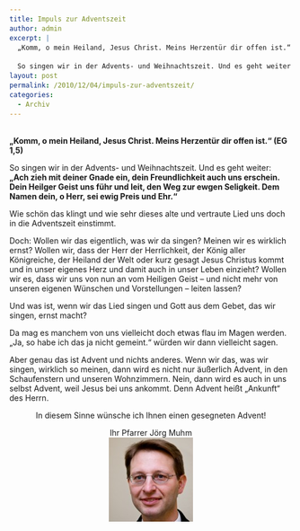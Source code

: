 ```yaml
---
title: Impuls zur Adventszeit
author: admin
excerpt: |
  „Komm, o mein Heiland, Jesus Christ. Meins Herzentür dir offen ist.“ (EG 1,5)
  
  So singen wir in der Advents- und Weihnachtszeit. Und es geht weiter
layout: post
permalink: /2010/12/04/impuls-zur-adventszeit/
categories:
  - Archiv
---
```

**[  
][1]„Komm, o mein Heiland, Jesus Christ. Meins Herzentür dir offen ist.“ (EG 1,5)**

So singen wir in der Advents- und Weihnachtszeit. Und es geht weiter: **„Ach zieh mit deiner Gnade ein, dein Freundlichkeit auch uns erschein. Dein Heilger Geist uns führ und leit, den Weg zur ewgen Seligkeit. Dem Namen dein, o Herr, sei ewig Preis und Ehr.“**

Wie schön das klingt und wie sehr dieses alte und vertraute Lied uns doch in die Adventszeit einstimmt.

Doch: Wollen wir das eigentlich, was wir da singen? Meinen wir es wirklich ernst? Wollen wir, dass der Herr der Herrlichkeit, der König aller Königreiche, der Heiland der Welt oder kurz gesagt Jesus Christus kommt und in unser eigenes Herz und damit auch in unser Leben einzieht? Wollen wir es, dass wir uns von nun an vom Heiligen Geist – und nicht mehr von unseren eigenen Wünschen und Vorstellungen – leiten lassen?

Und was ist, wenn wir das Lied singen und Gott aus dem Gebet, das wir singen, ernst macht?

Da mag es manchem von uns vielleicht doch etwas flau im Magen werden. „Ja, so habe ich das ja nicht gemeint.“ würden wir dann vielleicht sagen.

Aber genau das ist Advent und nichts anderes. Wenn wir das, was wir singen, wirklich so meinen, dann wird es nicht nur äußerlich Advent, in den Schaufenstern und unseren Wohnzimmern. Nein, dann wird es auch in uns selbst Advent, weil Jesus bei uns ankommt. Denn Advent heißt „Ankunft“ des Herrn.

<p style="text-align: center;">
  In diesem Sinne wünsche ich Ihnen einen gesegneten Advent!
</p>

<p style="text-align: center;">
  Ihr Pfarrer Jörg Muhm<br /> <strong><a href="../wp-content/uploads/2010/12/Pfr-Muhm.jpg"><img title="Pfr-Muhm" src="../wp-content/uploads/2010/12/Pfr-Muhm-150x150.jpg" alt="" width="150" height="150" /></a></strong>
</p>

 [1]: http://www.ekg-heidelsheim.de/wp-content/uploads/2010/12/Pfr-Muhm.jpg